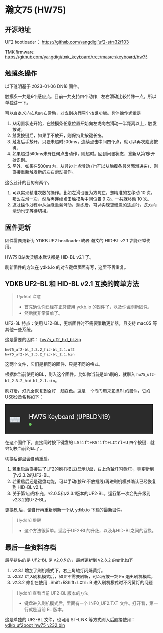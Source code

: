 # 瀚文75 (HW75) 
## 开源地址

UF2 bootloader： https://github.com/yangdigi/uf2-stm32f103

TMK firmware: https://github.com/yangdigi/tmk_keyboard/tree/master/keyboard/hw75

## 触摸条操作

以下说明基于 2023-01-06 DN16 固件。

触摸条一共是6个感应点。目前一共支持四个动作，左右滑动比较特殊一点，所以单独讲一下。

可以自定义向左和向右滑动，对应到执行两个按键功能。具体操作逻辑是
1. 从闲置状态开始，在触摸条任意位置开始向左或向右滑动一半距离以上，触发按键。
2. 触发按键后，如果手不放开，则保持此按键长按。
3. 触发后手放开，只要未超时500ms，连续点击中间四个点，就可以再次触发按键。
4. 如果超过500ms未有任何点击动作，则超时。回到闲置状态，重新从第1步开始识别。
5. 另外，如果在500ms内，从最边上点滑动 (也可以从触摸条最外面滑进来)，则直接重新触发新的左右滑动操作。

这么设计的目的有两个。
1. 可以实现精准次数的操作。比如左滑设置为方向左，想精准的左移动 10 次。那么左滑一次，然后再连续点击触摸条中间位置 9 次。一共就移动 10 次。
2. 通过操作过程中从边缘重新滑动，熟练后，可以实现更惬意的连点时，反方向滑动也无等待切换。

## 固件更新

固件需要更新为 YDKB UF2 bootloader 或者 瀚文的 HID-BL v2.1 才能正常使用。

HW75 B站发货版本默认都是 HID-BL v2.1 了。

刷新固件的方法在 ydkb.io 的对应键盘页面有写，这里不再重复。


##  YDKB UF2-BL 和 HID-BL v2.1 互换的简单方法

> [!ydda] 注意
> - 首先确认你已经在正常使用 ydkb.io 的固件了，以及你会刷新固件。
> - 然后就非常简单了。

UF2-BL 特点：使用 UF2-BL，更新固件时不需要借助更新器，且支持 macOS 等其他一些系统。

这是需要的固件： [hw75_uf2_hid_bl.zip](keyboards/assets/hw75_uf2_hid_bl.zip ':ignore')

```
hw75_uf2-bl_2.3.2_hid-bl_2.1.uf2
hw75_uf2-bl_2.3.2_hid-bl_2.1.bin
```

这两个文件，它们是相同的固件，只是不同的格式。

根据你当前使用的BL，刷入这个固件。比如你当前是bin刷的，就刷入 `hw75_uf2-bl_2.3.2_hid-bl_2.1.bin`。

刷好后，灯光会恢复到全灯一起变色。这是一个专门用来互换BL的固件，它的USB设备名称如下：

![|600](assets/hw75-upbl-fw-name.png)

在这个固件下，直接同时按下键盘的 <kbd>LShift+RShift+LCtrl+U</kbd> 四个按键，就会切换当前的BL了。

切换后键盘会自动重启。
1. 若重启后直接进了UF2的刷机模式(显示U盘，右上角轴灯闪黄灯)，则更新到了v2.3.2的UF2-BL。
2. 若重启后还是键盘功能，可以手动(按Fn不放插线)再进刷机模式确认已经恢复到 HID-BL v2.1。
3. 关于第1点的补充，v2.0.5和v2.3.1版本的UF2-BL，运行第一次会先升级到v2.3.2的UF2-BL。

更换BL后，请自行再重新刷新一个从 ydkb.io 下载的最新固件。

> [!yddh] 提醒
> - 这个方法很简单。适合于UF2-BL的升级，以及与HID-BL之间的互换。


## 最后一些资料存档

最早提供的是 UF2-BL 是 v2.0.5 的，最新更新到 v2.3.2 的变化如下

1.  v2.3.1 增加了刷机模式下，右上角轴灯闪烁黄灯。
2.  v2.3.1 进入刷机模式后，如果不需要刷新，可以再按一次 Fn 退出刷机模式。
3.  v2.3.2 修复在使用 LShift+RShift+LCtrl+B 进入刷机模式时不闪黄灯的问题

> [!yddh] 查看当前 UF2-BL 版本的方法
> - 键盘进入刷机模式后，里面有一个 INFO_UF2.TXT 文件。打开看，第一行就是当前 BL 版本。

这是单独的 UF2-BL 文件，也可用 ST-LINK 等方式刷入后直接使用： [ydkb_uf2boot_hw75_v232.bin](keyboards/assets/ydkb_uf2boot_hw75_v232.bin ':ignore')

